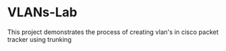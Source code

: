 # VLANs-Lab
This project demonstrates the process of creating vlan's in cisco packet tracker using trunking
